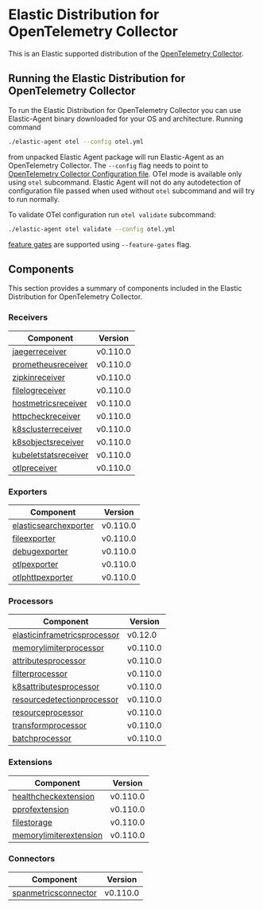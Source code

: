 # Elastic Distribution for OpenTelemetry Collector

This is an Elastic supported distribution of the [OpenTelemetry Collector](https://github.com/open-telemetry/opentelemetry-collector).

## Running the Elastic Distribution for OpenTelemetry Collector

To run the Elastic Distribution for OpenTelemetry Collector you can use Elastic-Agent binary downloaded for your OS and architecture.
Running command

```bash
./elastic-agent otel --config otel.yml
```

from unpacked Elastic Agent package will run Elastic-Agent as an OpenTelemetry Collector. The `--config` flag needs to point to [OpenTelemetry Collector Configuration file](https://opentelemetry.io/docs/collector/configuration/). OTel mode is available only using `otel` subcommand. Elastic Agent will not do any autodetection of configuration file passed when used without `otel` subcommand and will try to run normally.

To validate OTel configuration run `otel validate` subcommand:

```bash
./elastic-agent otel validate --config otel.yml
```

[feature gates](https://github.com/open-telemetry/opentelemetry-collector/blob/main/featuregate/README.md#controlling-gates) are supported using `--feature-gates` flag.

## Components

This section provides a summary of components included in the Elastic Distribution for OpenTelemetry Collector.

### Receivers

| Component | Version |
|---|---|
| [jaegerreceiver](https://github.com/open-telemetry/opentelemetry-collector-contrib/blob/receiver/jaegerreceiver/v0.110.0/receiver/jaegerreceiver/README.md) | v0.110.0 |
| [prometheusreceiver](https://github.com/open-telemetry/opentelemetry-collector-contrib/blob/receiver/prometheusreceiver/v0.110.0/receiver/prometheusreceiver/README.md) | v0.110.0 |
| [zipkinreceiver](https://github.com/open-telemetry/opentelemetry-collector-contrib/blob/receiver/zipkinreceiver/v0.110.0/receiver/zipkinreceiver/README.md) | v0.110.0 |
| [filelogreceiver](https://github.com/open-telemetry/opentelemetry-collector-contrib/blob/receiver/filelogreceiver/v0.110.0/receiver/filelogreceiver/README.md) | v0.110.0 |
| [hostmetricsreceiver](https://github.com/open-telemetry/opentelemetry-collector-contrib/blob/receiver/hostmetricsreceiver/v0.110.0/receiver/hostmetricsreceiver/README.md) | v0.110.0 |
| [httpcheckreceiver](https://github.com/open-telemetry/opentelemetry-collector-contrib/blob/receiver/httpcheckreceiver/v0.110.0/receiver/httpcheckreceiver/README.md) | v0.110.0 |
| [k8sclusterreceiver](https://github.com/open-telemetry/opentelemetry-collector-contrib/blob/receiver/k8sclusterreceiver/v0.110.0/receiver/k8sclusterreceiver/README.md) | v0.110.0 |
| [k8sobjectsreceiver](https://github.com/open-telemetry/opentelemetry-collector-contrib/blob/receiver/k8sobjectsreceiver/v0.110.0/receiver/k8sobjectsreceiver/README.md) | v0.110.0 |
| [kubeletstatsreceiver](https://github.com/open-telemetry/opentelemetry-collector-contrib/blob/receiver/kubeletstatsreceiver/v0.110.0/receiver/kubeletstatsreceiver/README.md) | v0.110.0 |
| [otlpreceiver](https://github.com/open-telemetry/opentelemetry-collector/blob/receiver/otlpreceiver/v0.110.0/receiver/otlpreceiver/README.md) | v0.110.0 |

### Exporters

| Component | Version |
|---|---|
| [elasticsearchexporter](https://github.com/open-telemetry/opentelemetry-collector-contrib/blob/exporter/elasticsearchexporter/v0.110.0/exporter/elasticsearchexporter/README.md) | v0.110.0 |
| [fileexporter](https://github.com/open-telemetry/opentelemetry-collector-contrib/blob/exporter/fileexporter/v0.110.0/exporter/fileexporter/README.md) | v0.110.0 |
| [debugexporter](https://github.com/open-telemetry/opentelemetry-collector/blob/exporter/debugexporter/v0.110.0/exporter/debugexporter/README.md) | v0.110.0 |
| [otlpexporter](https://github.com/open-telemetry/opentelemetry-collector/blob/exporter/otlpexporter/v0.110.0/exporter/otlpexporter/README.md) | v0.110.0 |
| [otlphttpexporter](https://github.com/open-telemetry/opentelemetry-collector/blob/exporter/otlphttpexporter/v0.110.0/exporter/otlphttpexporter/README.md) | v0.110.0 |

### Processors

| Component | Version |
|---|---|
| [elasticinframetricsprocessor](https://github.com/elastic/opentelemetry-collector-components/blob/processor/elasticinframetricsprocessor/v0.12.0/processor/elasticinframetricsprocessor/README.md) | v0.12.0 |
| [memorylimiterprocessor](https://github.com/open-telemetry/opentelemetry-collector/blob/processor/memorylimiterprocessor/v0.110.0/processor/memorylimiterprocessor/README.md) | v0.110.0 |
| [attributesprocessor](https://github.com/open-telemetry/opentelemetry-collector-contrib/blob/processor/attributesprocessor/v0.110.0/processor/attributesprocessor/README.md) | v0.110.0 |
| [filterprocessor](https://github.com/open-telemetry/opentelemetry-collector-contrib/blob/processor/filterprocessor/v0.110.0/processor/filterprocessor/README.md) | v0.110.0 |
| [k8sattributesprocessor](https://github.com/open-telemetry/opentelemetry-collector-contrib/blob/processor/k8sattributesprocessor/v0.110.0/processor/k8sattributesprocessor/README.md) | v0.110.0 |
| [resourcedetectionprocessor](https://github.com/open-telemetry/opentelemetry-collector-contrib/blob/processor/resourcedetectionprocessor/v0.110.0/processor/resourcedetectionprocessor/README.md) | v0.110.0 |
| [resourceprocessor](https://github.com/open-telemetry/opentelemetry-collector-contrib/blob/processor/resourceprocessor/v0.110.0/processor/resourceprocessor/README.md) | v0.110.0 |
| [transformprocessor](https://github.com/open-telemetry/opentelemetry-collector-contrib/blob/processor/transformprocessor/v0.110.0/processor/transformprocessor/README.md) | v0.110.0 |
| [batchprocessor](https://github.com/open-telemetry/opentelemetry-collector/blob/processor/batchprocessor/v0.110.0/processor/batchprocessor/README.md) | v0.110.0 |

### Extensions

| Component | Version |
|---|---|
| [healthcheckextension](https://github.com/open-telemetry/opentelemetry-collector-contrib/blob/extension/healthcheckextension/v0.110.0/extension/healthcheckextension/README.md) | v0.110.0 |
| [pprofextension](https://github.com/open-telemetry/opentelemetry-collector-contrib/blob/extension/pprofextension/v0.110.0/extension/pprofextension/README.md) | v0.110.0 |
| [filestorage](https://github.com/open-telemetry/opentelemetry-collector-contrib/blob/extension/storage/filestorage/v0.110.0/extension/storage/filestorage/README.md) | v0.110.0 |
| [memorylimiterextension](https://github.com/open-telemetry/opentelemetry-collector/blob/extension/memorylimiterextension/v0.110.0/extension/memorylimiterextension/README.md) | v0.110.0 |

### Connectors

| Component | Version |
|---|---|
| [spanmetricsconnector](https://github.com/open-telemetry/opentelemetry-collector-contrib/blob/connector/spanmetricsconnector/v0.110.0/connector/spanmetricsconnector/README.md) | v0.110.0 |
